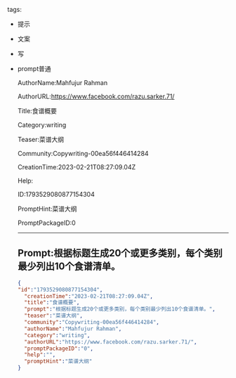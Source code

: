   tags: 
- 提示
- 文案
- 写
- prompt普通

  AuthorName:Mahfujur Rahman

  AuthorURL:https://www.facebook.com/razu.sarker.71/

  Title:食谱概要

  Category:writing

  Teaser:菜谱大纲

  Community:Copywriting-00ea56f446414284

  CreationTime:2023-02-21T08:27:09.04Z

  Help:

  ID:1793529080877154304

  PromptHint:菜谱大纲

  PromptPackageID:0

  ---

  ## Prompt:根据标题生成20个或更多类别，每个类别最少列出10个食谱清单。

  ```json
  {
  "id":"1793529080877154304",
    "creationTime":"2023-02-21T08:27:09.04Z",
    "title":"食谱概要",
    "prompt":"根据标题生成20个或更多类别，每个类别最少列出10个食谱清单。",
    "teaser":"菜谱大纲",
    "community":"Copywriting-00ea56f446414284",
    "authorName":"Mahfujur Rahman",
    "category":"writing",
    "authorURL":"https://www.facebook.com/razu.sarker.71/",
    "promptPackageID":"0",
    "help":"",
    "promptHint":"菜谱大纲"
  }
  ```
